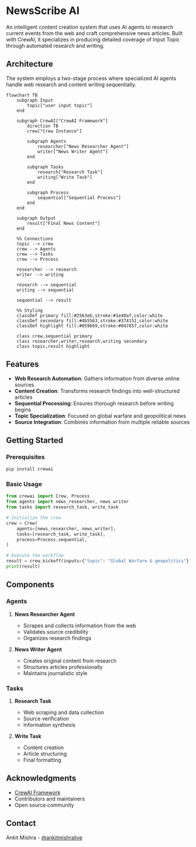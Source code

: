 # NewsScribe AI

An intelligent content creation system that uses AI agents to research current events from the web and craft comprehensive news articles. Built with CrewAI, it specializes in producing detailed coverage of Input Topic through automated research and writing.

## Architecture

The system employs a two-stage process where specialized AI agents handle web research and content writing sequentially.

```mermaid
flowchart TB
    subgraph Input
        topic["user input topic"]
    end

    subgraph CrewAI["CrewAI Framework"]
        direction TB
        crew["Crew Instance"]
        
        subgraph Agents
            researcher["News Researcher Agent"]
            writer["News Writer Agent"]
        end
        
        subgraph Tasks
            research["Research Task"]
            writing["Write Task"]
        end

        subgraph Process
            sequential["Sequential Process"]
        end
    end

    subgraph Output
        result["Final News Content"]
    end

    %% Connections
    topic --> crew
    crew --> Agents
    crew --> Tasks
    crew --> Process
    
    researcher --> research
    writer --> writing
    
    research --> sequential
    writing --> sequential
    
    sequential --> result
    
    %% Styling
    classDef primary fill:#2563eb,stroke:#1e40af,color:white
    classDef secondary fill:#4b5563,stroke:#374151,color:white
    classDef highlight fill:#059669,stroke:#047857,color:white
    
    class crew,sequential primary
    class researcher,writer,research,writing secondary
    class topic,result highlight
```

##  Features

- **Web Research Automation**: Gathers information from diverse online sources
- **Content Creation**: Transforms research findings into well-structured articles
- **Sequential Processing**: Ensures thorough research before writing begins
- **Topic Specialization**: Focused on global warfare and geopolitical news
- **Source Integration**: Combines information from multiple reliable sources

## Getting Started

### Prerequisites

```bash
pip install crewai
```

### Basic Usage

```python
from crewai import Crew, Process
from agents import news_researcher, news_writer
from tasks import research_task, write_task

# Initialize the crew
crew = Crew(
    agents=[news_researcher, news_writer],
    tasks=[research_task, write_task],
    process=Process.sequential,
)

# Execute the workflow
result = crew.kickoff(inputs={"topic": "Global Warfare & geopolitics"})
print(result)
```



##  Components

### Agents

1. **News Researcher Agent**
   - Scrapes and collects information from the web
   - Validates source credibility
   - Organizes research findings

2. **News Writer Agent**
   - Creates original content from research
   - Structures articles professionally
   - Maintains journalistic style

### Tasks

1. **Research Task**
   - Web scraping and data collection
   - Source verification
   - Information synthesis

2. **Write Task**
   - Content creation
   - Article structuring
   - Final formatting


##  Acknowledgments

- [CrewAI Framework](https://github.com/joaomdmoura/crewAI)
- Contributors and maintainers
- Open source community

##  Contact

Ankit Mishra - [@ankitmishralive](https://twitter.com/ankitmishralive)
